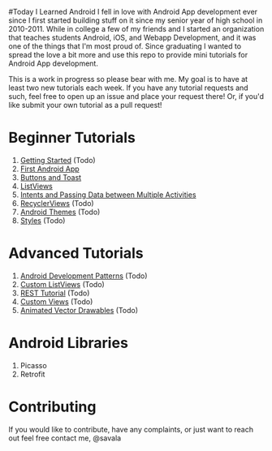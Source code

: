 #Today I Learned Android
I fell in love with Android App development ever since I first started building stuff on it since my senior year of high school in 2010-2011. While in college a few of my friends and I started an organization that teaches students Android, iOS, and Webapp Development, and it was one of the things that I'm most proud of. Since graduating I wanted to spread the love a bit more and use this repo to provide mini tutorials for Android App development.


This is a work in progress so please bear with me. My goal is to have at least two new tutorials each week. If you have any tutorial requests and such, feel free to open up an issue and place your request there! Or, if you'd like submit your own tutorial as a pull request!

# Beginner Tutorials
1. [Getting Started](gettingStarted/README.md) (Todo)
2. [First Android App](firstAndroidApp/README.md)
3. [Buttons and Toast](buttonsAndToast/README.md)
4. [ListViews](listViews/README.md)
5. [Intents and Passing Data between Multiple Activities](intentsPassingDataMultipleActivities/README.md)
6. [RecyclerViews](recyclerViews/README.md) (Todo)
7. [Android Themes](themes/README.md) (Todo)
8. [Styles](themes/README.md) (Todo)

# Advanced Tutorials
1. [Android Development Patterns](androidDevelopmentPatterns/README.md) (Todo)
2. [Custom ListViews](customListViews/README.md) (Todo)
3. [REST Tutorial](restTutorial/README.md) (Todo)
4. [Custom Views](customViews/README.md) (Todo)
5. [Animated Vector Drawables](animatedVectorDrawables/README.md) (Todo)

# Android Libraries
1. Picasso
2. Retrofit

# Contributing
If you would like to contribute, have any complaints, or just want to reach out feel free contact me, @savala
